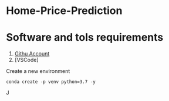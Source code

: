 # Home-Price-Prediction
# Software and tols requirements

1. [Githu Account](https://github.com/Satyam1Gupta)
2. [VSCode]


Create a new environment

```
conda create -p venv python=3.7 -y
```
J